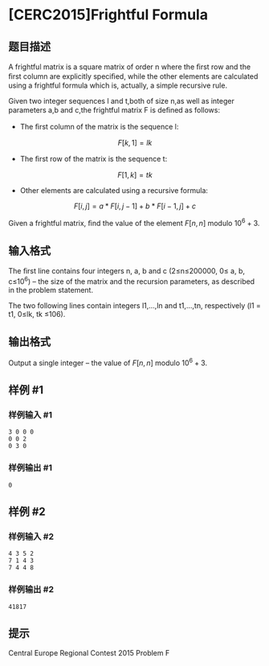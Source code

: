 # [CERC2015]Frightful Formula

## 题目描述

A frightful matrix is a square matrix of order n where the ﬁrst row and the ﬁrst column are explicitly speciﬁed, while the other elements are calculated using a frightful formula which is, actually, a simple recursive rule. 

Given two integer sequences l and t,both of size n,as well as integer parameters a,b and c,the frightful matrix F is deﬁned as follows:

* The ﬁrst column of the matrix is the sequence l: 

$$F[k, 1] = lk$$ 

* The ﬁrst row of the matrix is the sequence t: 

$$F[1, k] = tk$$ 

* Other elements are calculated using a recursive formula: 

$$F[i,j]=a*F[i,j-1]+b*F[i-1,j]+c$$

Given a frightful matrix, ﬁnd the value of the element $F[n,n]$ modulo $10^6 +3$.

## 输入格式

The ﬁrst line contains four integers n, a, b and c (2≤n≤200000, 0≤ a, b, c≤$10^6$) – the size of the matrix and the recursion parameters, as described in the problem statement. 

The two following lines contain integers l1,...,ln and t1,...,tn, respectively (l1 = t1, 0≤lk, tk ≤106). 

## 输出格式

Output a single integer – the value of $F[n,n]$ modulo $10^6 +3$.

## 样例 #1

### 样例输入 #1
```
3 0 0 0 
0 0 2 
0 3 0
```

### 样例输出 #1

```
0
```

## 样例 #2

### 样例输入 #2
```
4 3 5 2 
7 1 4 3 
7 4 4 8
```

### 样例输出 #2

```
41817
```

## 提示

Central Europe Regional Contest 2015 Problem F
